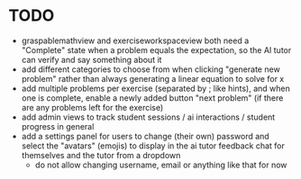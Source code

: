 # TODO

- graspablemathview and exerciseworkspaceview both need a "Complete" state when a problem equals the expectation, so the AI tutor can verify and say something about it
- add different categories to choose from when clicking "generate new problem" rather than always generating a linear equation to solve for x
- add multiple problems per exercise (separated by ; like hints), and when one is complete, enable a newly added button "next problem" (if there are any problems left for the exercise)
- add admin views to track student sessions / ai interactions / student progress in general
- add a settings panel for users to change (their own) password and select the "avatars" (emojis) to display in the ai tutor feedback chat for themselves and the tutor from a dropdown
  - do not allow changing username, email or anything like that for now
